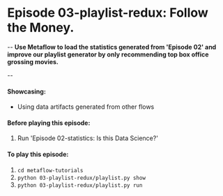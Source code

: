 # Episode 03-playlist-redux: Follow the Money.
--
**Use Metaflow to load the statistics generated from 'Episode 02' and improve
our playlist generator by only recommending top box office grossing movies.**

--

#### Showcasing:
- Using data artifacts generated from other flows

#### Before playing this episode:
1. Run 'Episode 02-statistics: Is this Data Science?'

#### To play this episode:
1. ```cd metaflow-tutorials```
2. ```python 03-playlist-redux/playlist.py show```
3. ```python 03-playlist-redux/playlist.py run```
